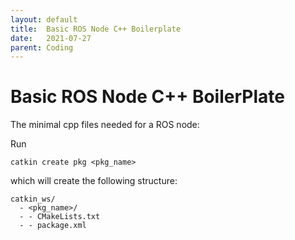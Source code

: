 ```yaml
---
layout: default
title:  Basic ROS Node C++ Boilerplate
date:   2021-07-27
parent: Coding
---
```


# Basic ROS Node C++ BoilerPlate

The minimal cpp files needed for a ROS node:


Run 
```
catkin create pkg <pkg_name>
```

which will create the following structure:

```
catkin_ws/
  - <pkg_name>/
  - - CMakeLists.txt
  - - package.xml
```



